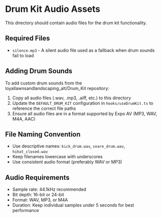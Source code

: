 
# Drum Kit Audio Assets

This directory should contain audio files for the drum kit functionality.

## Required Files

- `silence.mp3` - A silent audio file used as a fallback when drum sounds fail to load

## Adding Drum Sounds

To add custom drum sounds from the loyallawnsandlandscaping_alt/Drum_Kit repository:

1. Copy all audio files (.wav, .mp3, .aiff, etc.) to this directory
2. Update the `DEFAULT_DRUM_KIT` configuration in `hooks/useDrumKit.ts` to reference the correct file paths
3. Ensure all audio files are in a format supported by Expo AV (MP3, WAV, M4A, AAC)

## File Naming Convention

- Use descriptive names: `kick_drum.wav`, `snare_drum.wav`, `hihat_closed.wav`
- Keep filenames lowercase with underscores
- Use consistent audio format (preferably WAV or MP3)

## Audio Requirements

- Sample rate: 44.1kHz recommended
- Bit depth: 16-bit or 24-bit
- Format: WAV, MP3, or M4A
- Duration: Keep individual samples under 5 seconds for best performance

